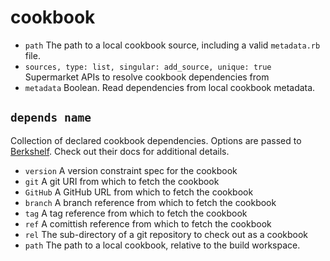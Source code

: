 cookbook
========

* `path` The path to a local cookbook source, including a valid `metadata.rb` file.
* `sources, type: list, singular: add_source, unique: true` Supermarket APIs to resolve cookbook dependencies from
* `metadata` Boolean. Read dependencies from local cookbook metadata.

## `depends name`

Collection of declared cookbook dependencies. Options are passed to [Berkshelf](http://berkshelf.com/). Check out their docs for additional details.

* `version` A version constraint spec for the cookbook
* `git` A git URI from which to fetch the cookbook
* `GitHub` A GitHub URL from which to fetch the cookbook
* `branch` A branch reference from which to fetch the cookbook
* `tag` A tag reference from which to fetch the cookbook
* `ref` A comittish reference from which to fetch the cookbook
* `rel` The sub-directory of a git repository to check out as a cookbook
* `path` The path to a local cookbook, relative to the build workspace.
